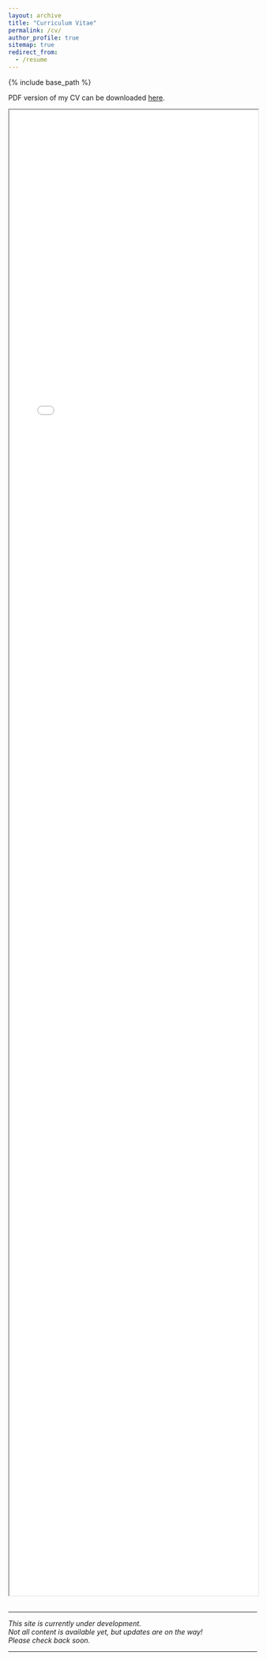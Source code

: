 ```yaml
---
layout: archive
title: "Curriculum Vitae"
permalink: /cv/
author_profile: true
sitemap: true
redirect_from:
  - /resume
---
```


{% include base_path %}

PDF version of my CV can be downloaded <a href="../files/CV_BowenZhu.pdf" target="_blank">here</a>.

<iframe src="../files/CV_BowenZhu.pdf" width="100%" style="height:75vh;">
    <p>Your browser does not support the PDF viewer. Please <a href="../files/CV_BowenZhu.pdf">click here</a> to download the PDF.</p>
</iframe>

<br>
<br>
<hr>

*This site is currently under development.
<br>Not all content is available yet, but updates are on the way!
<br >Please check back soon.*

<hr>


<!--
Education
======
* B.Eng. Internet of Things Engineering, Central South University, 2022
* Master of Computer Science, North Carolina State University, 2024 (Expected)

Experience
======
* Summer 2021: Backend Developer
  * Kunshan Briup Software Technology, Kunshan, China
  * Duties included: Tagging issues
  

* 2020 - 2021: Research Assistant
  * Central South University University, Changsha, China
  * Supervisor: Prof. Xiyao Liu

Publications
======
  <ul>{% for post in site.publications %}
    {% include archive-single-cv.html %}
  {% endfor %}</ul>
  
Talks
======
  <ul>{% for post in site.talks %}
    {% include archive-single-talk-cv.html %}
  {% endfor %}</ul>
  
Teaching
======
  <ul>{% for post in site.teaching %}
    {% include archive-single-cv.html %}
  {% endfor %}</ul>
  
Service and leadership
======
* Currently signed in to 43 different slack teams
-->
